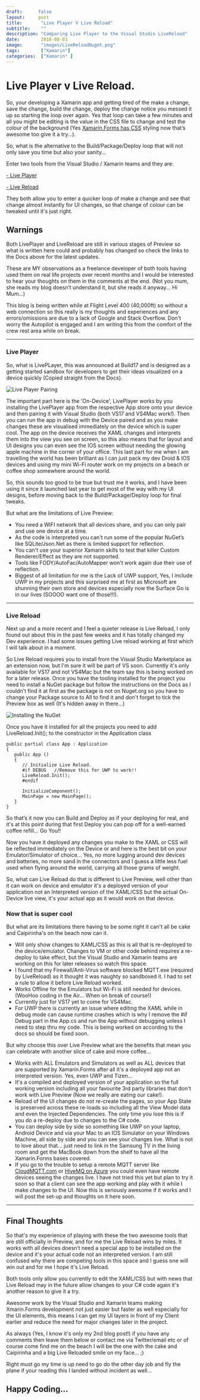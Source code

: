 ```yaml
---
draft:      false
layout:     post
title:       "Live Player V Live Reload"
subtitle:    ""
description: "Comparing Live Player to the Visual Studio LiveReload"
date:        2018-08-03
image:       "images/LiveReloadNuget.png"
tags:        ["Xamarin"]
categories:  ["Xamarin" ]
---
```


# Live Player v Live Reload.

So, your developing a Xamarin app and getting tired of the make a change, save the change, build the change, deploy the change notice you messed it up so starting the loop over again.  Yes that loop can take a few minutes and all you might be editing is the value in the CSS file to change and test the colour of the background (Yes [Xamarin.Forms has CSS](https://docs.microsoft.com/xamarin/xamarin-forms/user-interface/styles/css?WT.mc_id=DOP-MVP-5003764) styling now that’s awesome too give it a try...).

So, what is the alternative to the Build/Package/Deploy loop that will not only save you time but also your sanity...

Enter two tools from the Visual Studio / Xamarin teams and they are:

   [- Live Player](https://docs.microsoft.com/xamarin/tools/live-player?WT.mc_id=DOP-MVP-5003764)

   [- Live Reload](https://docs.microsoft.com/xamarin/xamarin-forms/xaml/live-reload?WT.mc_id=DOP-MVP-5003764) 

They both allow you to enter a quicker loop of make a change and see that change almost instantly for UI changes, so that change of colour can be tweaked until it's just right.

## Warnings

Both LivePlayer and LiveReload are still in various stages of Preview so what is written here could and probably has changed so check the links to the Docs above for the latest updates.

These are MY observations as a freelance developer of both tools having used them on real life projects over recent months and I would be interested to hear your thoughts on them in the comments at the end. 
(Not you mum, she reads my blog doesn’t understand it, but she reads it anyway... Hi Mum...) 

This blog is being written while at Flight Level 400 (40,000ft) so without a web connection so this really is my thoughts and experiences and any errors/omissions are due to a lack of Google and Stack Overflow. Don't worry the Autopilot is engaged and I am writing this from the comfort of the crew rest area while on break.

---

### Live Player

So, what is LivePLayer, this was announced at Build17 and is designed as a getting started sandbox for developers to get their ideas visualized on a device quickly (Copied straight from the Docs). 

![Live Player Pairing](/images/xamarin-live.png)

The important part here is the 'On-Device', LivePlayer works by you installing the LivePlayer app from the respective App store onto your device and then pairing it with Visual Studio (both VS17 and VS4Mac work!). Then you can run the app in debug with the Device paired and as you make changes these are visualised immediately on the device which is super cool.  The app on the device receives the XAML changes and interprets them into the view you see on screen, so this also means that for layout and UI designs you can even see the IOS screen without needing the glowing apple machine in the corner of your office.
This last part for me when I am travelling the world has been brilliant as I can just pack my dev Droid & IOS devices and using my mini Wi-Fi router work on my projects on a beach or coffee shop somewhere around the world.

So, this sounds too good to be true but trust me it works, and I have been using it since it launched last year to get most of the way with my UI designs, before moving back to the Build/Package/Deploy loop for final tweaks.  

But what are the limitations of Live Preview:

* You need a WIFI network that all devices share, and you can only pair and use one device at a time.
* As the code is interpreted you can't run some of the popular NuGet’s like SQLite/Json.Net as there is limited support for reflection.
* You can't use your superior Xamarin skills to test that killer Custom Renderer/Effect as they are not supported.
* Tools like FODY/AutoFac/AutoMapper won't work again due their use of reflection.
* Biggest of all limitation for me is the Lack of UWP support, Yes, I include UWP in my projects and this surprised me at first as Microsoft are shunning their own store and devices especially now the Surface Go is in our lives (SOOOO want one of those!!!).

---

### Live Reload

Next up and a more recent and I feel a quieter release is Live Reload, I only found out about this in the past few weeks and it has totally changed my Dev experience.  I had some issues getting Live reload working at first which I will talk about in a moment.

So Live Reload requires you to install from the Visual Studio Marketplace as an extension now, but I'm sure it will be part of VS soon. Currently it's only available for VS17 and not VS4Mac but the team say this is being worked on for a later release.
Once you have the tooling installed for the project you need to install a NuGet package but follow the instructions on the Docs as I couldn't find it at first as the package is not on Nuget.org so you have to change your Package source to All to find it and don't forget to tick the Preview box as well (It's hidden away in there...)

![Installing the NuGet](/images/LiveReloadNuget.png)

Once you have it installed for all the projects you need to add LiveReload.Init(); to the constructor in the Application class

    public partial class App : Application
    {
       public App ()
       {
          // Initialize Live Reload.
          #if DEBUG   //Remove this for UWP to work!!
          LiveReload.Init();
          #endif
        
          InitializeComponent();
          MainPage = new MainPage();
       }
    }

So that’s it now you can Build and Deploy as if your deploying for real, and it's at this point during that first Deploy you can pop off for a well-earned coffee refill... Go You!!

Now you have it deployed any changes you make to the XAML or CSS will be reflected immediately on the Device or and here is the best bit on your Emulator/Simulator of choice... Yes, no more lugging around dev devices and batteries, no more sand in the connectors and I guess a little less fuel used when flying around the world, carrying all those grams of weight.

So, what can Live Reload do that is different to Live Preview, well other than it can work on device and emulator it's a deployed version of your application not an Interpreted version of the XAML/CSS but the actual On-Device live view, it's your actual app as it would work on that device.  

### Now that is super cool

But what are its limitations there having to be some right it can't all be cake and Caipirinha's on the beach now can it.

* Will only show changes to XAML/CSS as this is all that is re-deployed to the device/emulator. Changes to VM or other code behind requires a re-deploy to take effect, but the Visual Studio and Xamarin teams are working on this for later releases so watch this space.
* I found that my Firewall/Anti-Virus software blocked MQTT.exe (required by LiveReload) as it thought it was naughty so sandboxed it. I had to set a rule to allow it before Live Reload worked.
* Works Offline for the Emulators but Wi-Fi is still needed for devices. (WooHoo coding in the Air... When on break of course!)
* Currently just for VS17 yet to come for VS4Mac.
* For UWP there is currently an issue where editing the XAML while in debug mode can cause runtime crashes which is why I remove the #if Debug part in the App.cs and run the App without debugging unless I need to step thru my code.  This is being worked on according to the docs so should be fixed soon.

But why choose this over Live Preview what are the benefits that mean you can celebrate with another slice of cake and more coffee...

* Works with ALL Emulators and Simulators as well as ALL devices that are supported by Xamarin.Forms after all it's a deployed app not an interpreted version. Yes, even UWP and Tizen...
* It's a compiled and deployed version of your application so the full working version including all your favourite 3rd party libraries that don't work with Live Preview (Now we really are eating our cake!).
* Reload of the UI changes do not re-create the pages, so your App State is preserved across these re-loads so including all the View Model data and even the Injected Dependencies.  The only time you lose this is if you do a re-deploy due to changes to the C# code.
* You can deploy side by side so something like UWP on your laptop, Android Device and via your Mac to an IOS Simulator on your Windows Machine, all side by side and you can see your changes live. What is not to love about that... just need to link in the Samsung TV in the living room and get the MacBook down from the shelf to have all the Xamarin.Forms bases covered.
* If you go to the trouble to setup a remote MQTT server like [CloudMQTT.com](https://www.cloudmqtt.com/) or [HiveMQ on Azure](https://www.hivemq.com/blog/hivemq-on-windows-azure-mqtt-microsoft-cloud) you could even have remote devices seeing the changes live.  I have not tried this yet but plan to try it soon so that a client can see the app working and play with it while I make changes to the UI. Now this is seriously awesome if it works and I will post the set-up and thoughts on it here soon.

---

## Final Thoughts

So that's my experience of playing with these the two awesome tools that are still officially in Preview, and for me the Live Reload wins by miles.  It works with all devices doesn’t need a special app to be installed on the device and it's your actual code not an interpreted version. I am still confused why there are competing tools in this space and I guess one will win out and for me I hope it's Live Reload.

Both tools only allow you currently to edit the XAML/CSS but with news that Live Reload may in the future allow changes to your C# code again it's another reason to give it a try.

Awesome work by the Visual Studio and Xamarin teams making Xmarin.Forms development not just easier but faster as well especially for the UI elements, this means I can get my UI layers in front of my Client earlier and reduce the need for major changes later in the project.

As always (Yes, I know it's only my 2nd blog post!) if you have any comments then leave them below or contact me via Twitter/email etc or of course come find me on the beach I will be the one with the cake and Caipirinha and a big Live Reloaded smile on my face... ;)

Right must go my time is up need to go do the other day job and fly the plane if your reading this I landed without incident as well...

## Happy Coding...
